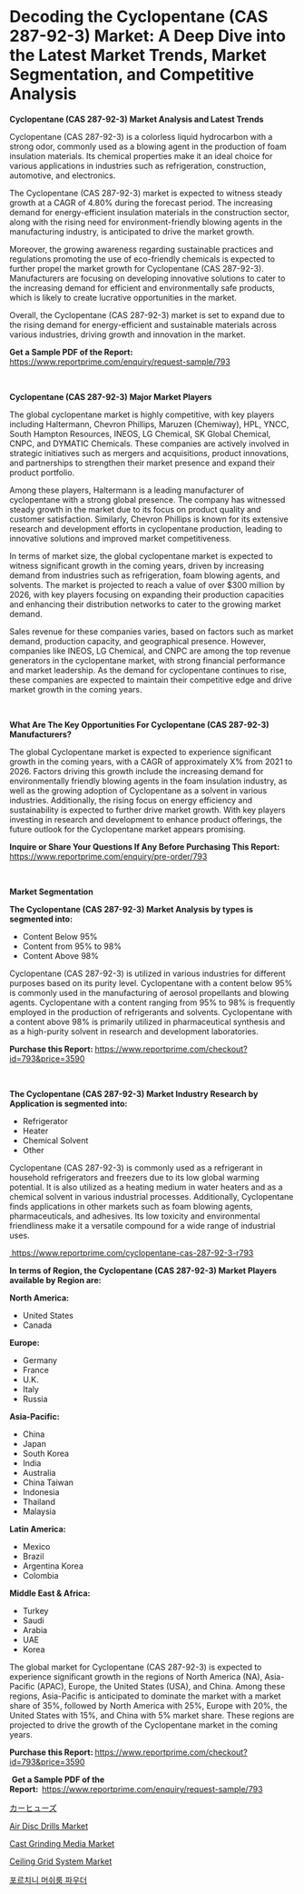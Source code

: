<p><h1>Decoding the Cyclopentane (CAS 287-92-3) Market: A Deep Dive into the Latest Market Trends, Market Segmentation, and Competitive Analysis</h1></p><p><strong>Cyclopentane (CAS 287-92-3) Market Analysis and Latest Trends</strong></p>
<p><p>Cyclopentane (CAS 287-92-3) is a colorless liquid hydrocarbon with a strong odor, commonly used as a blowing agent in the production of foam insulation materials. Its chemical properties make it an ideal choice for various applications in industries such as refrigeration, construction, automotive, and electronics.</p><p>The Cyclopentane (CAS 287-92-3) market is expected to witness steady growth at a CAGR of 4.80% during the forecast period. The increasing demand for energy-efficient insulation materials in the construction sector, along with the rising need for environment-friendly blowing agents in the manufacturing industry, is anticipated to drive the market growth.</p><p>Moreover, the growing awareness regarding sustainable practices and regulations promoting the use of eco-friendly chemicals is expected to further propel the market growth for Cyclopentane (CAS 287-92-3). Manufacturers are focusing on developing innovative solutions to cater to the increasing demand for efficient and environmentally safe products, which is likely to create lucrative opportunities in the market.</p><p>Overall, the Cyclopentane (CAS 287-92-3) market is set to expand due to the rising demand for energy-efficient and sustainable materials across various industries, driving growth and innovation in the market.</p></p>
<p><strong>Get a Sample PDF of the Report:&nbsp;</strong> <a href="https://www.reportprime.com/enquiry/request-sample/793">https://www.reportprime.com/enquiry/request-sample/793</a></p>
<p>&nbsp;</p>
<p><strong>Cyclopentane (CAS 287-92-3) Major Market Players</strong></p>
<p><p>The global cyclopentane market is highly competitive, with key players including Haltermann, Chevron Phillips, Maruzen (Chemiway), HPL, YNCC, South Hampton Resources, INEOS, LG Chemical, SK Global Chemical, CNPC, and DYMATIC Chemicals. These companies are actively involved in strategic initiatives such as mergers and acquisitions, product innovations, and partnerships to strengthen their market presence and expand their product portfolio.</p><p>Among these players, Haltermann is a leading manufacturer of cyclopentane with a strong global presence. The company has witnessed steady growth in the market due to its focus on product quality and customer satisfaction. Similarly, Chevron Phillips is known for its extensive research and development efforts in cyclopentane production, leading to innovative solutions and improved market competitiveness.</p><p>In terms of market size, the global cyclopentane market is expected to witness significant growth in the coming years, driven by increasing demand from industries such as refrigeration, foam blowing agents, and solvents. The market is projected to reach a value of over $300 million by 2026, with key players focusing on expanding their production capacities and enhancing their distribution networks to cater to the growing market demand.</p><p>Sales revenue for these companies varies, based on factors such as market demand, production capacity, and geographical presence. However, companies like INEOS, LG Chemical, and CNPC are among the top revenue generators in the cyclopentane market, with strong financial performance and market leadership. As the demand for cyclopentane continues to rise, these companies are expected to maintain their competitive edge and drive market growth in the coming years.</p></p>
<p>&nbsp;</p>
<p><strong>What Are The Key Opportunities For Cyclopentane (CAS 287-92-3) Manufacturers?</strong></p>
<p><p>The global Cyclopentane market is expected to experience significant growth in the coming years, with a CAGR of approximately X% from 2021 to 2026. Factors driving this growth include the increasing demand for environmentally friendly blowing agents in the foam insulation industry, as well as the growing adoption of Cyclopentane as a solvent in various industries. Additionally, the rising focus on energy efficiency and sustainability is expected to further drive market growth. With key players investing in research and development to enhance product offerings, the future outlook for the Cyclopentane market appears promising.</p></p>
<p><strong>Inquire or Share Your Questions If Any Before Purchasing This Report:</strong> <a href="https://www.reportprime.com/enquiry/pre-order/793">https://www.reportprime.com/enquiry/pre-order/793</a></p>
<p>&nbsp;</p>
<p><strong>Market Segmentation</strong></p>
<p><strong>The Cyclopentane (CAS 287-92-3) Market Analysis by types is segmented into:</strong></p>
<p><ul><li>Content Below 95%</li><li>Content from 95% to 98%</li><li>Content Above 98%</li></ul></p>
<p><p>Cyclopentane (CAS 287-92-3) is utilized in various industries for different purposes based on its purity level. Cyclopentane with a content below 95% is commonly used in the manufacturing of aerosol propellants and blowing agents. Cyclopentane with a content ranging from 95% to 98% is frequently employed in the production of refrigerants and solvents. Cyclopentane with a content above 98% is primarily utilized in pharmaceutical synthesis and as a high-purity solvent in research and development laboratories.</p></p>
<p><strong>Purchase this Report:&nbsp;</strong><a href="https://www.reportprime.com/checkout?id=793&price=3590">https://www.reportprime.com/checkout?id=793&price=3590</a></p>
<p>&nbsp;</p>
<p><strong>The Cyclopentane (CAS 287-92-3) Market Industry Research by Application is segmented into:</strong></p>
<p><ul><li>Refrigerator</li><li>Heater</li><li>Chemical Solvent</li><li>Other</li></ul></p>
<p><p>Cyclopentane (CAS 287-92-3) is commonly used as a refrigerant in household refrigerators and freezers due to its low global warming potential. It is also utilized as a heating medium in water heaters and as a chemical solvent in various industrial processes. Additionally, Cyclopentane finds applications in other markets such as foam blowing agents, pharmaceuticals, and adhesives. Its low toxicity and environmental friendliness make it a versatile compound for a wide range of industrial uses.</p></p>
<p><a href="https://www.reportprime.com/cyclopentane-cas-287-92-3-r793">&nbsp;https://www.reportprime.com/cyclopentane-cas-287-92-3-r793</a></p>
<p><strong>In terms of Region, the Cyclopentane (CAS 287-92-3) Market Players available by Region are:</strong></p>
<p>
    <p> <strong> North America: </strong>
        <ul>
            <li>United States</li>
            <li>Canada</li>
        </ul>
        </p> 
    <p> <strong> Europe: </strong>
        <ul>
            <li>Germany</li>
            <li>France</li>
            <li>U.K.</li>
            <li>Italy</li>
            <li>Russia</li>
        </ul>
        </p> 
    <p> <strong> Asia-Pacific: </strong>
        <ul>
            <li>China</li>
            <li>Japan</li>
            <li>South Korea</li>
            <li>India</li>
            <li>Australia</li>
            <li>China Taiwan</li>
            <li>Indonesia</li>
            <li>Thailand</li>
            <li>Malaysia</li>
        </ul>
        </p> 
    <p> <strong> Latin America: </strong>
        <ul>
            <li>Mexico</li>
            <li>Brazil</li>
            <li>Argentina Korea</li>
            <li>Colombia</li>
        </ul>
        </p> 
    <p> <strong> Middle East & Africa: </strong>
        <ul>
            <li>Turkey</li>
            <li>Saudi</li>
            <li>Arabia</li>
            <li>UAE</li>
            <li>Korea</li>
        </ul>
    </p>
    </p>
<p><p>The global market for Cyclopentane (CAS 287-92-3) is expected to experience significant growth in the regions of North America (NA), Asia-Pacific (APAC), Europe, the United States (USA), and China. Among these regions, Asia-Pacific is anticipated to dominate the market with a market share of 35%, followed by North America with 25%, Europe with 20%, the United States with 15%, and China with 5% market share. These regions are projected to drive the growth of the Cyclopentane market in the coming years.</p></p>
<p><strong>Purchase this Report: </strong><a href="https://www.reportprime.com/checkout?id=793&price=3590">https://www.reportprime.com/checkout?id=793&price=3590</a></p>
<p>&nbsp;<strong>Get a Sample PDF of the Report:&nbsp;&nbsp;</strong><a href="https://www.reportprime.com/enquiry/request-sample/793">https://www.reportprime.com/enquiry/request-sample/793</a></p>
<p><strong></strong></p>
<p><p><a href="https://github.com/TysonKub/Market-Research-Report-List-1/blob/main/719390670198.md">カーヒューズ</a></p><p><a href="https://www.linkedin.com/pulse/air-disc-drillsnbspmarket-focuses-market-share-size-projected-u7rce">Air Disc Drills Market</a></p><p><a href="https://github.com/HarmonyBogan1944/Market-Research-Report-List-1/blob/main/cast-grinding-media-market.md">Cast Grinding Media Market</a></p><p><a href="https://github.com/LitzyGulgowski2023/Market-Research-Report-List-1/blob/main/ceiling-grid-system-market.md">Ceiling Grid System Market</a></p><p><a href="https://github.com/darrellockm3ytan895656/Market-Research-Report-List-1/blob/main/419338174668.md">포르치니 머쉬룸 파우더</a></p></p>